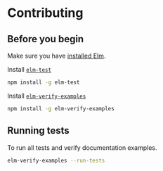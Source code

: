 # Contributing

## Before you begin

Make sure you have
[installed Elm](https://guide.elm-lang.org/install/elm.html).

Install [`elm-test`](https://package.elm-lang.org/packages/elm-explorations/test/latest/)

```sh
npm install -g elm-test
```

Install [`elm-verify-examples`](https://github.com/stoeffel/elm-verify-examples)

```sh
npm install -g elm-verify-examples
```

## Running tests

To run all tests and verify documentation examples.

```sh
elm-verify-examples --run-tests
```
